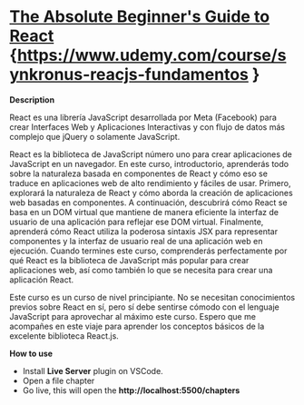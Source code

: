 # [The Absolute Beginner&#39;s Guide to React](https://www.udemy.com/course/synkronus-reacjs-fundamentos "...") {https://www.udemy.com/course/synkronus-reacjs-fundamentos }

**Description**

React es una librería JavaScript desarrollada por Meta (Facebook) para crear Interfaces Web y Aplicaciones Interactivas y con flujo de datos más complejo que jQuery o solamente JavaScript.

React es la biblioteca de JavaScript número uno para crear aplicaciones de JavaScript en un navegador. En este curso, introductorio, aprenderás todo sobre la naturaleza basada en componentes de React y cómo eso se traduce en aplicaciones web de alto rendimiento y fáciles de usar. Primero, explorará la naturaleza de React y cómo aborda la creación de aplicaciones web basadas en componentes. A continuación, descubrirá cómo React se basa en un DOM virtual que mantiene de manera eficiente la interfaz de usuario de una aplicación para reflejar ese DOM virtual. Finalmente, aprenderá cómo React utiliza la poderosa sintaxis JSX para representar componentes y la interfaz de usuario real de una aplicación web en ejecución. Cuando termines este curso, comprenderás perfectamente por qué React es la biblioteca de JavaScript más popular para crear aplicaciones web, así como también lo que se necesita para crear una aplicación React.

Este curso es un curso de nivel principiante. No se necesitan conocimientos previos sobre React en sí, pero sí debe sentirse cómodo con el lenguaje JavaScript para aprovechar al máximo este curso. Espero que me acompañes en este viaje para aprender los conceptos básicos de la excelente biblioteca React.js.

**How to use**

- Install **Live Server** plugin on VSCode.
- Open a file chapter
- Go live, this will open the **http://localhost:5500/chapters**
